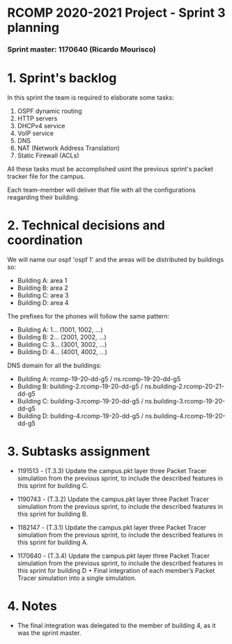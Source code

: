 RCOMP 2020-2021 Project - Sprint 3 planning
===========================================
### Sprint master: 1170640 (Ricardo Mourisco) ###

# 1. Sprint's backlog #

In this sprint the team is required to elaborate some tasks:
1. OSPF dynamic routing
2. HTTP servers
3. DHCPv4 service
4. VoIP service
5. DNS
6. NAT (Network Address Translation)
7. Static Firewall (ACLs)

All these tasks must be accomplished usint the previous sprint's packet tracker file for the campus.

Each team-member will deliver that file with all the configurations reagarding their building.

# 2. Technical decisions and coordination #

We will name our ospf 'ospf 1' and the areas will be distributed by buildings so:
- Building A: area 1
- Building B: area 2
- Building C: area 3
- Building D: area 4

The prefixes for the phones will follow the same pattern:
- Building A: 1... (1001, 1002, ...)
- Building B: 2... (2001, 2002, ...)
- Building C: 3... (3001, 3002, ...)
- Building D: 4... (4001, 4002, ...)

DNS domain for all the buildings:
- Building A: rcomp-19-20-dd-g5 / ns.rcomp-19-20-dd-g5
- Building B: building-2.rcomp-19-20-dd-g5 / ns.building-2.rcomp-20-21-dd-g5
- Building C: building-3.rcomp-19-20-dd-g5 / ns.building-3.rcomp-19-20-dd-g5
- Building D: building-4.rcomp-19-20-dd-g5 / ns.building-4.rcomp-19-20-dd-g5

# 3. Subtasks assignment #

  * 1191513 - (T.3.3) Update the campus.pkt layer three Packet Tracer simulation from the
previous sprint, to include the described features in this sprint for building C.

  * 1190743 - (T.3.2) Update the campus.pkt layer three Packet Tracer simulation from the
previous sprint, to include the described features in this sprint for building B.

  * 1182147 - (T.3.1) Update the campus.pkt layer three Packet Tracer simulation from the previous sprint, to include the described features in this sprint for building A.

  * 1170640 - (T.3.4) Update the campus.pkt layer three Packet Tracer simulation from the
previous sprint, to include the described features in this sprint for building D + Final integration of each member’s Packet Tracer simulation into a single simulation.

# 4. Notes # 

- The final integration was delegated to the member of building 4, as it was the sprint master.
